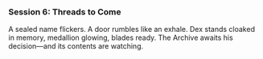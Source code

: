### Session 6: Threads to Come
A sealed name flickers. A door rumbles like an exhale. Dex stands cloaked in memory, medallion glowing, blades ready. The Archive awaits his decision—and its contents are watching.
